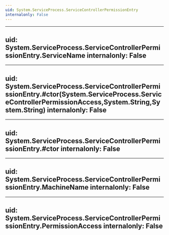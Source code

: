 ```yaml
---
uid: System.ServiceProcess.ServiceControllerPermissionEntry
internalonly: False
---
```


---
uid: System.ServiceProcess.ServiceControllerPermissionEntry.ServiceName
internalonly: False
---

---
uid: System.ServiceProcess.ServiceControllerPermissionEntry.#ctor(System.ServiceProcess.ServiceControllerPermissionAccess,System.String,System.String)
internalonly: False
---

---
uid: System.ServiceProcess.ServiceControllerPermissionEntry.#ctor
internalonly: False
---

---
uid: System.ServiceProcess.ServiceControllerPermissionEntry.MachineName
internalonly: False
---

---
uid: System.ServiceProcess.ServiceControllerPermissionEntry.PermissionAccess
internalonly: False
---
